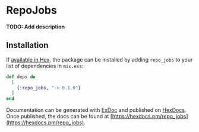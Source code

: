 # RepoJobs

**TODO: Add description**

## Installation

If [available in Hex](https://hex.pm/docs/publish), the package can be installed
by adding `repo_jobs` to your list of dependencies in `mix.exs`:

```elixir
def deps do
  [
    {:repo_jobs, "~> 0.1.0"}
  ]
end
```

Documentation can be generated with [ExDoc](https://github.com/elixir-lang/ex_doc)
and published on [HexDocs](https://hexdocs.pm). Once published, the docs can
be found at [https://hexdocs.pm/repo_jobs](https://hexdocs.pm/repo_jobs).

